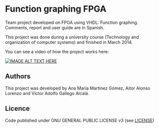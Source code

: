 # Function graphing FPGA

Team project developed on FPGA using VHDL: Function graphing. Comments, report and user guide are in Spanish.

This project was done during a university course (Technology and organization of computer systems) and finished in March 2014.

You can see a video of how the project works here:

[![IMAGE ALT TEXT HERE](http://img.youtube.com/vi/tDZqPq4MuxU/0.jpg)](http://www.youtube.com/watch?v=tDZqPq4MuxU)



## Authors

This project was developed by Ana María Martínez Gómez, Aitor Alonso Lorenzo and Víctor Adolfo Gallego Alcalá.



## Licence

Code published under GNU GENERAL PUBLIC LICENSE v3 (see [LICENSE](LICENSE))

